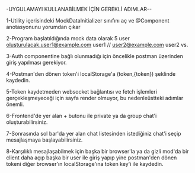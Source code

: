 -UYGULAMAYI KULLANABİLMEK İÇİN GEREKLİ ADIMLAR--

1-Utility içerisindeki MockDataInitializer sınıfını aç ve @Component anotasyonunu yorumdan çıkar 

2-Program başlatıldığında mock data olarak 5 user oluşturulacak.user1@example.com user1 
// user2@example.com user2 vs.

3-Auth componentine bağlı olunmadığı için öncelikle postman üzerinden giriş yapılması gerekiyor.

4-Postman'den dönen token'i localStorage'a (token,{token}) şeklinde kaydedin.

5-Token kaydetmeden websocket bağlantısı ve fetch işlemleri gerçekleşmeyeceği için sayfa render olmuyor, bu nedenleüstteki adımlar önemli.

6-Frontend'de yer alan + butonu ile private ya da group chat'i oluşturabilirsiniz.

7-Sonrasında sol bar'da yer alan chat listesinden istediğiniz chat'i seçip mesajlaşmaya başlayabilirsiniz.

8-Karşılıklı mesajlaşabilmek için başka bir browser'la ya da gizli mod'da bir client daha açıp başka bir user ile giriş
yapıp yine postman'den dönen tokeni diğer browser'ın localStorage'ına token key'i ile kaydedin.